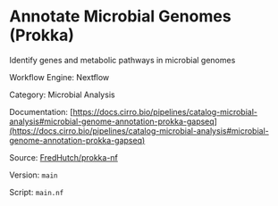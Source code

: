 # Annotate Microbial Genomes (Prokka)

Identify genes and metabolic pathways in microbial genomes


Workflow Engine: Nextflow


Category: Microbial Analysis


Documentation: [https://docs.cirro.bio/pipelines/catalog-microbial-analysis#microbial-genome-annotation-prokka-gapseq](https://docs.cirro.bio/pipelines/catalog-microbial-analysis#microbial-genome-annotation-prokka-gapseq)


Source: [FredHutch/prokka-nf](FredHutch/prokka-nf)


Version: `main`


Script: `main.nf`
